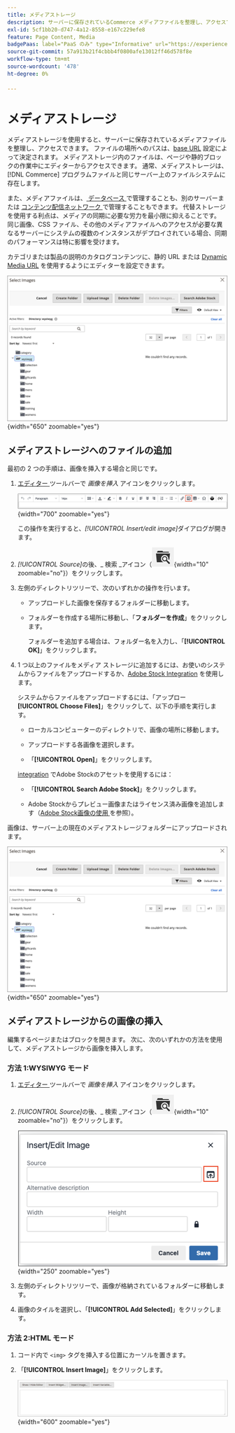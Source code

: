 ```yaml
---
title: メディアストレージ
description: サーバーに保存されているCommerce メディアファイルを整理し、アクセスできるようにするメディアストレージの仕組みについて説明します。
exl-id: 5cf1bb20-d747-4a12-8558-e167c229efe8
feature: Page Content, Media
badgePaas: label="PaaS のみ" type="Informative" url="https://experienceleague.adobe.com/ja/docs/commerce/user-guides/product-solutions" tooltip="Adobe Commerce on Cloud プロジェクト（Adobeが管理する PaaS インフラストラクチャ）およびオンプレミスプロジェクトにのみ適用されます。"
source-git-commit: 57a913b21f4cbbb4f0800afe13012ff46d578f8e
workflow-type: tm+mt
source-wordcount: '478'
ht-degree: 0%

---
```


# メディアストレージ

メディアストレージを使用すると、サーバーに保存されているメディアファイルを整理し、アクセスできます。 ファイルの場所へのパスは、[base URL](../stores-purchase/store-urls.md) 設定によって決定されます。 メディアストレージ内のファイルは、ページや静的ブロックの作業中にエディターからアクセスできます。 通常、メディアストレージは、[!DNL Commerce] プログラムファイルと同じサーバー上のファイルシステムに存在します。

また、メディアファイルは、[ データベース ](media-storage-database.md) で管理することも、別のサーバーまたは [ コンテンツ配信ネットワーク ](media-storage-content-delivery-network.md) で管理することもできます。 代替ストレージを使用する利点は、メディアの同期に必要な労力を最小限に抑えることです。 同じ画像、CSS ファイル、その他のメディアファイルへのアクセスが必要な異なるサーバーにシステムの複数のインスタンスがデプロイされている場合、同期のパフォーマンスは特に影響を受けます。

カテゴリまたは製品の説明のカタログコンテンツに、静的 URL または [Dynamic Media URL](../catalog/catalog-urls.md#configure-catalog-media-url-format) を使用するようにエディターを設定できます。

![[!DNL Commerce] Media ストレージ ](./assets/media-storage.png){width="650" zoomable="yes"}

## メディアストレージへのファイルの追加

最初の 2 つの手順は、画像を挿入する場合と同じです。

1. [ エディター ](editor.md) ツールバーで _画像を挿入_ アイコンをクリックします。

   ![ 画像を挿入アイコン ](./assets/editor-toolbar-image-button.png){width="700" zoomable="yes"}

   この操作を実行すると、_[!UICONTROL Insert/edit image]_&#x200B;ダイアログが開きます。

1. _[!UICONTROL Source]_&#x200B;の後、_ 検索 _アイコン（![ 検索アイコン ](./assets/media-gallery-icon-browse.png){width="10" zoomable="no"}）をクリックします。

1. 左側のディレクトリツリーで、次のいずれかの操作を行います。

   - アップロードした画像を保存するフォルダーに移動します。

   - フォルダーを作成する場所に移動し、「**フォルダーを作成**」をクリックします。

     フォルダーを追加する場合は、フォルダー名を入力し、「**[!UICONTROL OK]**」をクリックします。

1. 1 つ以上のファイルをメディア ストレージに追加するには、お使いのシステムからファイルをアップロードするか、[Adobe Stock Integration](adobe-stock.md) を使用します。

   システムからファイルをアップロードするには、「アップロー **[!UICONTROL Choose Files]**」をクリックして、以下の手順を実行します。

   - ローカルコンピューターのディレクトリで、画像の場所に移動します。

   - アップロードする各画像を選択します。

   - 「**[!UICONTROL Open]**」をクリックします。

   [integration](adobe-stock.md) でAdobe Stockのアセットを使用するには：

   - 「**[!UICONTROL Search Adobe Stock]**」をクリックします。

   - Adobe Stockからプレビュー画像またはライセンス済み画像を追加します（[Adobe Stock画像の使用 ](adobe-stock-manage.md) を参照）。

画像は、サーバー上の現在のメディアストレージフォルダーにアップロードされます。

![[!DNL Commerce] Media ストレージ ](./assets/media-storage.png){width="650" zoomable="yes"}

## メディアストレージからの画像の挿入

編集するページまたはブロックを開きます。 次に、次のいずれかの方法を使用して、メディアストレージから画像を挿入します。

### 方法 1:WYSIWYG モード

1. [ エディター ](editor.md) ツールバーで _画像を挿入_ アイコンをクリックします。

1. _[!UICONTROL Source]_&#x200B;の後、_ 検索 _アイコン（![ 検索アイコン ](./assets/media-gallery-icon-browse.png){width="10" zoomable="no"}）をクリックします。

   ![ 検索アイコンの選択 ](./assets/editor-dialog-insert-image.png){width="250" zoomable="yes"}

1. 左側のディレクトリツリーで、画像が格納されているフォルダーに移動します。

1. 画像のタイルを選択し、「**[!UICONTROL Add Selected]**」をクリックします。

### 方法 2:HTML モード

1. コード内で `<img>` タグを挿入する位置にカーソルを置きます。

1. 「**[!UICONTROL Insert Image]**」をクリックします。

   ![ 画像を挿入（HTMLモード） ](./assets/editor-html-mode-insert-image.png){width="600" zoomable="yes"}
